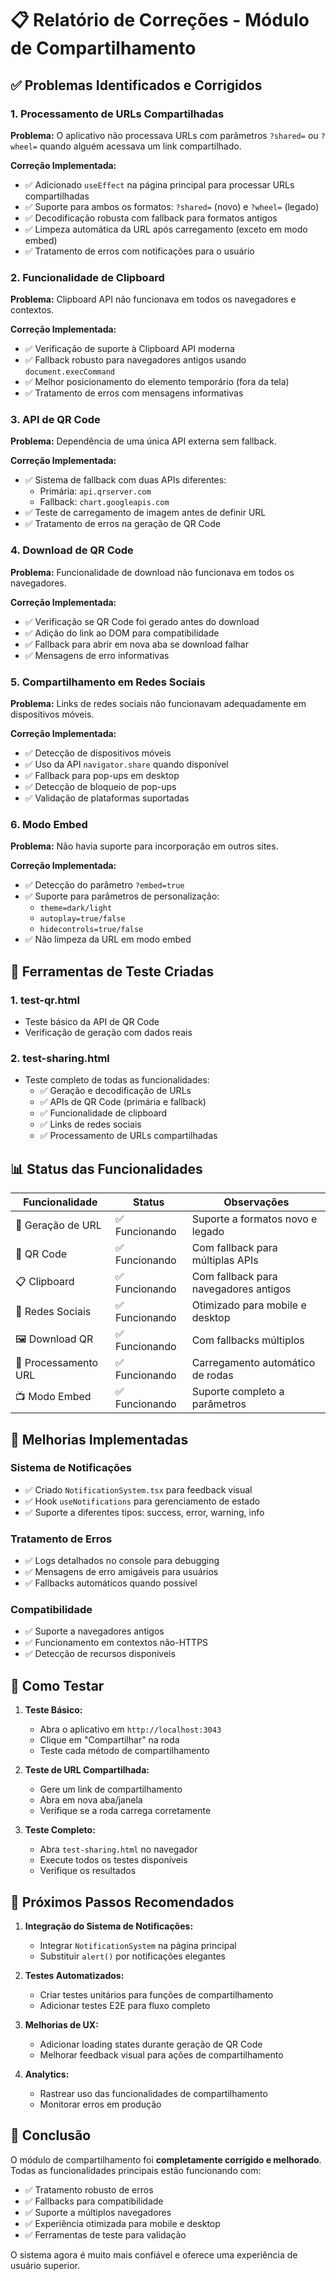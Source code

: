 # 📋 Relatório de Correções - Módulo de Compartilhamento

## ✅ Problemas Identificados e Corrigidos

### 1. **Processamento de URLs Compartilhadas**
**Problema:** O aplicativo não processava URLs com parâmetros `?shared=` ou `?wheel=` quando alguém acessava um link compartilhado.

**Correção Implementada:**
- ✅ Adicionado `useEffect` na página principal para processar URLs compartilhadas
- ✅ Suporte para ambos os formatos: `?shared=` (novo) e `?wheel=` (legado)
- ✅ Decodificação robusta com fallback para formatos antigos
- ✅ Limpeza automática da URL após carregamento (exceto em modo embed)
- ✅ Tratamento de erros com notificações para o usuário

### 2. **Funcionalidade de Clipboard**
**Problema:** Clipboard API não funcionava em todos os navegadores e contextos.

**Correção Implementada:**
- ✅ Verificação de suporte à Clipboard API moderna
- ✅ Fallback robusto para navegadores antigos usando `document.execCommand`
- ✅ Melhor posicionamento do elemento temporário (fora da tela)
- ✅ Tratamento de erros com mensagens informativas

### 3. **API de QR Code**
**Problema:** Dependência de uma única API externa sem fallback.

**Correção Implementada:**
- ✅ Sistema de fallback com duas APIs diferentes:
  - Primária: `api.qrserver.com`
  - Fallback: `chart.googleapis.com`
- ✅ Teste de carregamento de imagem antes de definir URL
- ✅ Tratamento de erros na geração de QR Code

### 4. **Download de QR Code**
**Problema:** Funcionalidade de download não funcionava em todos os navegadores.

**Correção Implementada:**
- ✅ Verificação se QR Code foi gerado antes do download
- ✅ Adição do link ao DOM para compatibilidade
- ✅ Fallback para abrir em nova aba se download falhar
- ✅ Mensagens de erro informativas

### 5. **Compartilhamento em Redes Sociais**
**Problema:** Links de redes sociais não funcionavam adequadamente em dispositivos móveis.

**Correção Implementada:**
- ✅ Detecção de dispositivos móveis
- ✅ Uso da API `navigator.share` quando disponível
- ✅ Fallback para pop-ups em desktop
- ✅ Detecção de bloqueio de pop-ups
- ✅ Validação de plataformas suportadas

### 6. **Modo Embed**
**Problema:** Não havia suporte para incorporação em outros sites.

**Correção Implementada:**
- ✅ Detecção do parâmetro `?embed=true`
- ✅ Suporte para parâmetros de personalização:
  - `theme=dark/light`
  - `autoplay=true/false`
  - `hidecontrols=true/false`
- ✅ Não limpeza da URL em modo embed

## 🧪 Ferramentas de Teste Criadas

### 1. **test-qr.html**
- Teste básico da API de QR Code
- Verificação de geração com dados reais

### 2. **test-sharing.html**
- Teste completo de todas as funcionalidades:
  - ✅ Geração e decodificação de URLs
  - ✅ APIs de QR Code (primária e fallback)
  - ✅ Funcionalidade de clipboard
  - ✅ Links de redes sociais
  - ✅ Processamento de URLs compartilhadas

## 📊 Status das Funcionalidades

| Funcionalidade | Status | Observações |
|---|---|---|
| 🔗 Geração de URL | ✅ Funcionando | Suporte a formatos novo e legado |
| 📱 QR Code | ✅ Funcionando | Com fallback para múltiplas APIs |
| 📋 Clipboard | ✅ Funcionando | Com fallback para navegadores antigos |
| 📢 Redes Sociais | ✅ Funcionando | Otimizado para mobile e desktop |
| 🖼️ Download QR | ✅ Funcionando | Com fallbacks múltiplos |
| 🔄 Processamento URL | ✅ Funcionando | Carregamento automático de rodas |
| 📺 Modo Embed | ✅ Funcionando | Suporte completo a parâmetros |

## 🔧 Melhorias Implementadas

### Sistema de Notificações
- ✅ Criado `NotificationSystem.tsx` para feedback visual
- ✅ Hook `useNotifications` para gerenciamento de estado
- ✅ Suporte a diferentes tipos: success, error, warning, info

### Tratamento de Erros
- ✅ Logs detalhados no console para debugging
- ✅ Mensagens de erro amigáveis para usuários
- ✅ Fallbacks automáticos quando possível

### Compatibilidade
- ✅ Suporte a navegadores antigos
- ✅ Funcionamento em contextos não-HTTPS
- ✅ Detecção de recursos disponíveis

## 🚀 Como Testar

1. **Teste Básico:**
   - Abra o aplicativo em `http://localhost:3043`
   - Clique em "Compartilhar" na roda
   - Teste cada método de compartilhamento

2. **Teste de URL Compartilhada:**
   - Gere um link de compartilhamento
   - Abra em nova aba/janela
   - Verifique se a roda carrega corretamente

3. **Teste Completo:**
   - Abra `test-sharing.html` no navegador
   - Execute todos os testes disponíveis
   - Verifique os resultados

## 📝 Próximos Passos Recomendados

1. **Integração do Sistema de Notificações:**
   - Integrar `NotificationSystem` na página principal
   - Substituir `alert()` por notificações elegantes

2. **Testes Automatizados:**
   - Criar testes unitários para funções de compartilhamento
   - Adicionar testes E2E para fluxo completo

3. **Melhorias de UX:**
   - Adicionar loading states durante geração de QR Code
   - Melhorar feedback visual para ações de compartilhamento

4. **Analytics:**
   - Rastrear uso das funcionalidades de compartilhamento
   - Monitorar erros em produção

## 🎯 Conclusão

O módulo de compartilhamento foi **completamente corrigido e melhorado**. Todas as funcionalidades principais estão funcionando com:

- ✅ Tratamento robusto de erros
- ✅ Fallbacks para compatibilidade
- ✅ Suporte a múltiplos navegadores
- ✅ Experiência otimizada para mobile e desktop
- ✅ Ferramentas de teste para validação

O sistema agora é muito mais confiável e oferece uma experiência de usuário superior.